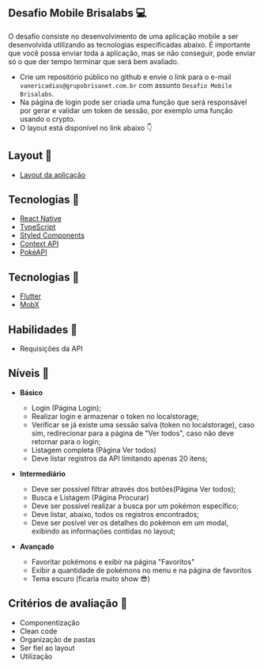 ## Desafio Mobile Brisalabs :computer:

O desafio consiste no desenvolvimento de uma aplicação mobile a ser desenvolvida utilizando as tecnologias especificadas abaixo. É importante que você possa enviar toda a aplicação, mas se não conseguir, pode enviar só o que der tempo terminar que será bem avaliado.

- Crie um repositório público no github e envie o link para o e-mail `vanericadias@grupobrisanet.com.br` com assunto `Desafio Mobile Brisalabs`.
- Na página de login pode ser criada uma função que será responsável por gerar e validar um token de sessão, por exemplo uma função usando o crypto.
- O layout está disponível no link abaixo :point_down:


## Layout :bookmark:
- [Layout da aplicação](https://www.figma.com/file/5QAHBIUcObn3hbqxuGxhDF/Desafio-Dev-Brisalabs-(Copy)?node-id=2102%3A64)

## Tecnologias :rocket:

  - [React Native](https://reactnative.dev/)
  - [TypeScript](https://www.typescriptlang.org/)
  - [Styled Components](https://styled-components.com/)
  - [Context API](https://pt-br.reactjs.org/docs/context.html)
  - [PokéAPI](https://pokeapi.co)



## Tecnologias :rocket:
- [Flutter](https://flutter.dev/)
- [MobX](https://pub.dev/packages/mobx) 

## Habilidades :rocket:

- Requisições da API

## Níveis :pushpin:

- **Básico**

   - Login (Página Login);
   - Realizar login e armazenar o token no localstorage;
   - Verificar se já existe uma sessão salva (token no localstorage), caso sim, redirecionar para a página de "Ver todos", caso não deve retornar para o login;
   - Listagem completa (Página Ver todos)
   - Deve listar registros da API limitando apenas 20 itens;

- **Intermediário**
  
  - Deve ser possível filtrar através dos botões(Página Ver todos);
  - Busca e Listagem (Página Procurar)
  - Deve ser possível realizar a busca por um pokémon específico;
  - Deve listar, abaixo, todos os registros encontrados;
  - Deve ser posível ver os detalhes do pokémon em um modal, exibindo as informações contidas no layout;

- **Avançado**

  - Favoritar pokémons e exibir na página "Favoritos"
  - Exibir a quantidade de pokémons no menu e na página de favoritos
  - Tema escuro (ficaria muito show :sunglasses:)

## Critérios de avaliação :memo:
- Componentização
- Clean code
- Organização de pastas
- Ser fiel ao layout
- Utilização 
